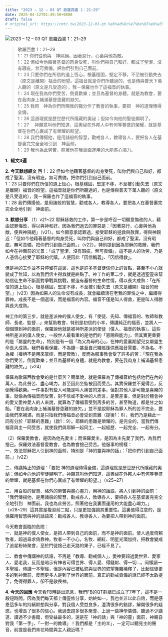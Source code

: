 ```yaml
---
title: "2023 – 12 – 03 QT 歌羅西書 1：21~29"
date: 2025-04-12T01:49:50+0800
draft: false
# original_url: https://cmtc.tw/2023-12-03-qt-%e6%ad%8c%e7%be%85%e8%a5%bf%e6%9b%b8-1%ef%bc%9a2129
---
```


![2023 – 12 – 03 QT 歌羅西書 1：21\~29](/images/qt.jpg  "2023 – 12 – 03 QT 歌羅西書 1：21\~29")

> 歌羅西書 1：21\~29  
> 1：21 你們從前與　神隔絕，因著惡行，心裏與他為敵。  
> 1：22 但如今他藉著基督的肉身受死，叫你們與自己和好，都成了聖潔，沒有瑕疵，無可責備，把你們引到自己面前。  
> 1：23 只要你們在所信的道上恆心，根基穩固，堅定不移，不至被引動失去（原文是離開）福音的盼望。這福音就是你們所聽過的，也是傳與普天下萬人聽的（原文是凡受造的），我－保羅也作了這福音的執事。  
> 1：24 現在我為你們受苦，倒覺歡樂；並且為基督的身體，就是為教會，要在我肉身上補滿基督患難的缺欠。  
> 1：25 我照　神為你們所賜我的職分作了教會的執事，要把　神的道理傳得全備，  
> 1：26 這道理就是歷世歷代所隱藏的奧祕；但如今向他的聖徒顯明了。  
> 1：27 　神願意叫他們知道，這奧祕在外邦人中有何等豐盛的榮耀，就是基督在你們心裏成了有榮耀的盼望。  
> 1：28 我們傳揚他，是用諸般的智慧，勸戒各人，教導各人，要把各人在基督裏完完全全地引到　神面前。  
> 1：29 我也為此勞苦，照著他在我裏面運用的大能盡心竭力。

**1.  經文3遍**

**2. 今天默想經文**
西 1：22 但如今他藉著基督的肉身受死，叫你們與自己和好，都成了聖潔，沒有瑕疵，無可責備，把你們引到自己面前。  
1：23 只要你們在所信的道上恆心，根基穩固，堅定不移，不至被引動失去（原文是離開）福音的盼望。這福音就是你們所聽過的，也是傳與普天下萬人聽的（原文是凡受造的），我－保羅也作了這福音的執事。  
1：28 我們傳揚他，是用諸般的智慧，勸戒各人，教導各人，要把各人在基督裏完完全全地引到　神面前。

**3. 默想分享**
（1）v21\~22 耶穌拯救的工作，第一步是呼召一切願意悔改的人，藉由認罪悔改，得以與神和好。因為我們過去的罪惡是：「因著惡行，心裏與他為敵，便與神隔絕」（v21）。如今願意承認罪過，接受耶穌的拯救與赦罪，得與神親近：「但如今他藉著基督的肉身受死，叫你們與自己和好，都成了聖潔，沒有瑕疵，無可責備，把你們引到自己面前。」（v22）。特別提到因為耶穌的救贖，我們如今在神面前的光景：「成了聖潔，沒有瑕疵，無可責備」，這不是人的功勞，乃是人憑信心接受了耶穌的代贖，人便因此「因信稱義」、「因信得救」。

但是神的工作並不只停留在這裏，這也是許多基督徒信仰上的盲點，甚至不小心就變成了無知，以為我們信主得救就是終點了。神工作的第二步，就是透過聖靈來幫助信徒生命不斷面對爭戰與挑戰，塑造有基督的生命性情，得以長大成熟：「在所信的道上恆心，根基穩固，堅定不移，不至被引動失去（原文是離開）福音的盼望。」（v23）因為如果人的生命沒有成長，就會繼續活在老我的罪性之中，繼續得罪神。成長不是一個選項，而是福音的內容。福音不僅是叫人得救，更是叫人得勝與長大成熟。

神工作的第三步，就是差派神的僕人使女，有「使徒、先知、傳福音的、牧師和教師、長老、監督…」來幫助教會，特別是初信的小羊，傳講純正的福音，並將人一個個領到神的面前，保羅說他就是被神所差派的使徒（僕人、福音的執事）。這些神所差派的僕人使女，一般世人最看重的是他們的「恩賜與能力」，但其實更重要的是「屬靈的生命」，特別是有一個「為父為母的心」，在神的愛裏期望兒女屬靈生命長大成熟。我們看看保羅，不為錢—甚至自己織帳篷供應福音需要、不為名、不為權（權柄不是用來掌控，而是管教），反而為服事教會受了許多的苦：「現在我為你們受苦，倒覺歡樂；並且為基督的身體，就是為教會，要在我肉身上補滿基督患難的缺欠。」（v24）

保羅為歌羅西教會受的是什麼苦？簡單說，就是保羅為了傳福音給包括他們在內的萬人，為此勞苦、盡心竭力，甚至因此坐監被囚而受苦。其實保羅並不覺得苦，反倒覺得歡樂。一件事對有些人可能是叫人痛苦的差事，但對其他人卻可能是喜樂的事。就像為傳福音而受苦，對不信或不愛神的人而言，是苦差事，但是對於體會神的愛又愛神愛人的人來說，就算為了傳福音受到再多的苦，甚至殉道，都是甘之如飴。「要在我肉身上補滿基督患難的缺欠。」並不是說耶穌為罪人所的苦不完全，要由我們來補滿，而是只指我們傳福音必會受到苦難（提後1：8），我們乃是藉此一同有分於「耶穌的患難」（啟1：9）。耶穌的患難是榮耀的，是完全的，當我們傳福音與主一同受苦，就使我們與耶穌一起同工、一起經歷、一起完全、一起有分。

（2）保羅愛教會，是因為他先愛主；而保羅愛主，是因為主先愛了我們，為我們捨己。保羅效法基督愛教會，也為教會捨己受苦。他服事的榜樣：  
一、效法耶穌把人引到神的面前，特別是「神的靈與神的話」：「把你們引到自己面前。」（v22）

二、傳講純正的道理：「要把 神的道理傳得全備，這道理就是歷世歷代所隱藏的奧祕；但如今向他的聖徒顯明了。神願意叫他們知道，這奧祕在外邦人中有何等豐盛的榮耀，就是基督在你們心裏成了有榮耀的盼望。」（v25\~27）

三、用百般的智慧、格外的勞苦與盡心盡力，用神的話語，將人引到神的面前：「我們傳揚他，是用諸般的智慧，勸戒各人，教導各人，要把各人在基督裏完完全全地引到　神面前。我也為此勞苦，照著他在我裏面運用的大能盡心竭力。」（v28\~29）這其實是複習前二點，只是更加強調其重要性。這裏值得注意的，是保羅用智慧與神的話語來：勸戒各人、教導各人，為要把人帶到神的面前。

今天教會面臨的危險：  
一、就是神的僕人使女，是把人帶到自己的面前，而不是神的面前。使人過度倚賴牧者，超過尋求倚靠神。牧者一不小心，名牧、網紅、明星光環加持，把教會變成了追星粉絲聚會，至於門徒捨己走天路的果子，已經不見了。

二、教會中傳講神的話語，不再是「教導、勸戒個人」，愛神要超過愛世界、愛家人、愛老我，反而是暗示有神者可得世界、得人愛、得錢財、得一切…。同樣讀一本聖經，傳講一本聖經，但是內容已被私慾與世界的慾望攙雜稀釋了，比起信徒更多的到神面前，反而更多人是到了世界的面前。真正的勸戒責備的話已經不太敢提了，免得得罪人，卻不是敬畏神。

**4. 今天的回應**
今天看FB時跳出訊息，我們FB的QT群組已成立了7年了，這不是一段短時間，因為我們每天都上傳靈修分享，始終如一。我也並非以此自誇，而是感恩這多年的持續默想與分享，對我個人受益良多，澄清很多的錯謬，解開很多的疑惑，也增長了很多的信心。我過去跑多很多聚會、上過一些神學裝備、聽過不少講道、讀過不少書籍，但受益最多的，還是在「神的話」與「神的靈」面前，神親自對我「第一手」、「一對一的教導」！我們都是「主的羊」，一定可以聽見主的聲音，前提是我們肯花時間與主人親近嗎？
